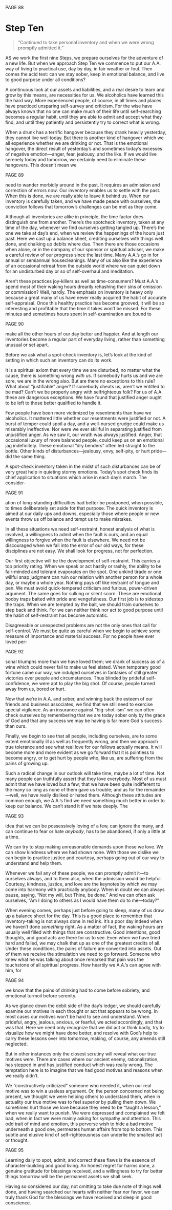 PAGE 88

Step Ten
====================
> “Continued to take personal inventory and when we were wrong promptly admitted it.”

AS we work the first nine Steps, we prepare ourselves for the adventure of a new life. But when we approach Step Ten we commence to put our A.A. way of living to practical use, day by day, in fair weather or foul. Then comes the acid test: can we stay sober, keep in emotional balance, and live to good purpose under all conditions?

  A continuous look at our assets and liabilities, and a real desire to learn and grow by this means, are necessities for us. We alcoholics have learned this the hard way. More experienced people, of course, in all times and places have practiced unsparing self-survey and criticism. For the wise have always known that no one can make much of their life until self-searching becomes a regular habit, until they are able to admit and accept what they find, and until they patiently and persistently try to correct what is wrong.

  When a drunk has a terrific hangover because they drank heavily yesterday, they cannot live well today. But there is another kind of hangover which we all experience whether we are drinking or not. That is the emotional hangover, the direct result of yesterday’s and sometimes today’s excesses of negative emotion—anger, fear, jealousy, and the like. If we would live serenely today and tomorrow, we certainly need to eliminate these hangovers. This doesn’t mean we

PAGE 89

need to wander morbidly around in the past. It requires an admission and correction of errors _now_. Our inventory enables us to settle with the past. When this is done, we are really able to leave it behind us. When our inventory is carefully taken, and we have made peace with ourselves, the conviction follows that tomorrow’s challenges can be met as they come.

  Although all inventories are alike in principle, the time factor does distinguish one from another. There’s the spotcheck inventory, taken at any time of the day, whenever we find ourselves getting tangled up. There’s the one we take at day’s end, when we review the happenings of the hours just past. Here we cast up a balance sheet, crediting ourselves with things well done, and chalking up debits where due. Then there are those occasions when alone, or in the company of our sponsor or spiritual adviser, we make a careful review of our progress since the last time. Many A.A.’s go in for annual or semiannual housecleanings. Many of us also like the experience of an occasional retreat from the outside world where we can quiet down for an undisturbed day or so of self-overhaul and meditation.

  Aren’t these practices joy-killers as well as time-consumers? Must A.A.’s spend most of their waking hours drearily rehashing their sins of omission or commission? Well, hardly. The emphasis on inventory is heavy only because a great many of us have never really acquired the habit of accurate self-appraisal. Once this healthy practice has become grooved, it will be so interesting and profitable that the time it takes won’t be missed. For these minutes and sometimes hours spent in self-examination are bound to

PAGE 90

make all the other hours of our day better and happier. And at length our inventories become a regular part of everyday living, rather than something unusual or set apart.

  Before we ask what a spot-check inventory is, let’s look at the kind of setting in which such an inventory can do its work.

  It is a spiritual axiom that every time we are disturbed, no matter what the cause, there is something wrong _with us_. If somebody hurts us and we are sore, we are in the wrong also. But are there no exceptions to this rule? What about “justifiable” anger? If somebody cheats us, aren’t we entitled to be mad? Can’t we be properly angry with selfrighteous folk? For us of A.A. these are dangerous exceptions. We have found that justified anger ought to be left to those better qualified to handle it.

  Few people have been more victimized by resentments than have we alcoholics. It mattered little whether our resentments were justified or not. A burst of temper could spoil a day, and a well-nursed grudge could make us miserably ineffective. Nor were we ever skillful in separating justified from unjustified anger. As we saw it, our wrath was always justified. Anger, that occasional luxury of more balanced people, could keep us on an emotional jag indefinitely. These emotional “dry benders” often led straight to the bottle. Other kinds of disturbances—jealousy, envy, self-pity, or hurt pride—did the same thing.

  A spot-check inventory taken in the midst of such disturbances can be of very great help in quieting stormy emotions. Today’s spot check finds its chief application to situations which arise in each day’s march. The consider-

PAGE 91

ation of long-standing difficulties had better be postponed, when possible, to times deliberately set aside for that purpose. The quick inventory is aimed at our daily ups and downs, especially those where people or new events throw us off balance and tempt us to make mistakes.

  In all these situations we need self-restraint, honest analysis of what is involved, a willingness to admit when the fault is ours, and an equal willingness to forgive when the fault is elsewhere. We need not be discouraged when we fall into the error of our old ways, for these disciplines are not easy. We shall look for progress, not for perfection.

  Our first objective will be the development of self-restraint. This carries a top priority rating. When we speak or act hastily or rashly, the ability to be fair-minded and tolerant evaporates on the spot. One unkind tirade or one willful snap judgment can ruin our relation with another person for a whole day, or maybe a whole year. Nothing pays off like restraint of tongue and pen. We must avoid quick-tempered criticism and furious, power-driven argument. The same goes for sulking or silent scorn. These are emotional booby traps baited with pride and vengefulness. Our first job is to sidestep the traps. When we are tempted by the bait, we should train ourselves to step back and think. For we can neither think nor act to good purpose until the habit of self-restraint has become automatic.

  Disagreeable or unexpected problems are not the only ones that call for self-control. We must be quite as careful when we begin to achieve some measure of importance and material success. For no people have ever loved per-

PAGE 92

sonal triumphs more than we have loved them; we drank of success as of a wine which could never fail to make us feel elated. When temporary good fortune came our way, we indulged ourselves in fantasies of still greater victories over people and circumstances. Thus blinded by prideful self-confidence, we were apt to play the big shot. Of course, people turned away from us, bored or hurt.

  Now that we’re in A.A. and sober, and winning back the esteem of our friends and business associates, we find that we still need to exercise special vigilance. As an insurance against “big-shot-ism” we can often check ourselves by remembering that we are today sober only by the grace of God and that any success we may be having is far more God's success than ours.

  Finally, we begin to see that all people, including ourselves, are to some extent emotionally ill as well as frequently wrong, and then we approach true tolerance and see what real love for our fellows actually means. It will become more and more evident as we go forward that it is pointless to become angry, or to get hurt by people who, like us, are suffering from the pains of growing up.

  Such a radical change in our outlook will take time, maybe a lot of time. Not many people can truthfully assert that they love everybody. Most of us must admit that we have loved but a few; that we have been quite indifferent to the many so long as none of them gave us trouble; and as for the remainder—well, we have really disliked or hated them. Although these attitudes are common enough, we A.A.’s find we need something much better in order to keep our balance. We can’t stand it if we hate deeply. The

PAGE 93

idea that we can be possessively loving of a few, can ignore the many, and can continue to fear or hate _anybody_, has to be abandoned, if only a little at a time.

  We can try to stop making unreasonable demands upon those we love. We can show kindness where we had shown none. With those we dislike we can begin to practice justice and courtesy, perhaps going out of our way to understand and help them.

  Whenever we fail any of these people, we can promptly admit it—to ourselves always, and to them also, when the admission would be helpful. Courtesy, kindness, justice, and love are the keynotes by which we may come into harmony with practically anybody. When in doubt we can always pause, saying, “Not my will, but Thine, be done.” And we can often ask ourselves, “Am I doing to others as I would have them do to me—today?”

  When evening comes, perhaps just before going to sleep, many of us draw up a balance sheet for the day. This is a good place to remember that inventory-taking is not always done in red ink. It’s a poor day indeed when we haven’t done _something_ right. As a matter of fact, the waking hours are usually well filled with things that are constructive. Good intentions, good thoughts, and good acts are there for us to see. Even when we have tried hard and failed, we may chalk that up as one of the greatest credits of all. Under these conditions, the pains of failure are converted into assets. Out of them we receive the stimulation we need to go forward. Someone who knew what he was talking about once remarked that pain was the touchstone of all spiritual progress. How heartily we A.A.’s can agree with him, for

PAGE 94

we know that the pains of drinking had to come before sobriety, and emotional turmoil before serenity.

  As we glance down the debit side of the day’s ledger, we should carefully examine our motives in each thought or act that appears to be wrong. In most cases our motives won’t be hard to see and understand. When prideful, angry, jealous, anxious, or fearful, we acted accordingly, and that was that. Here we need only recognize that we did act or think badly, try to visualize how we might have done better, and resolve with God’s help to carry these lessons over into tomorrow, making, of course, any amends still neglected.

  But in other instances only the closest scrutiny will reveal what our true motives were. There are cases where our ancient enemy, rationalization, has stepped in and has justified conduct which was really wrong. The temptation here is to imagine that we had good motives and reasons when we really didn’t.

  We “constructively criticized” someone who needed it, when our real motive was to win a useless argument. Or, the person concerned not being present, we thought we were helping others to understand them, when in actuality our true motive was to feel superior by pulling them down. We sometimes hurt those we love because they need to be “taught a lesson,” when we really want to punish. We were depressed and complained we felt bad, when in fact we were mainly asking for sympathy and attention. This odd trait of mind and emotion, this perverse wish to hide a bad motive underneath a good one, permeates human affairs from top to bottom. This subtle and elusive kind of self-righteousness can underlie the smallest act or thought.

PAGE 95

Learning daily to spot, admit, and correct these flaws is the essence of character-building and good living. An honest regret for harms done, a genuine gratitude for blessings received, and a willingness to try for better things tomorrow will be the permanent assets we shall seek.

  Having so considered our day, not omitting to take due note of things well done, and having searched our hearts with neither fear nor favor, we can truly thank God for the blessings we have received and sleep in good conscience.
